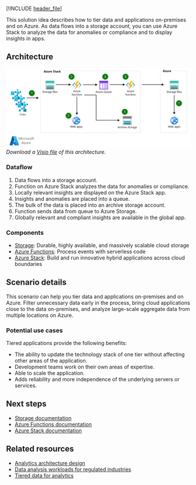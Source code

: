 [!INCLUDE [header_file](../../../includes/sol-idea-header.md)]

This solution idea describes how to tier data and applications on-premises and on Azure. As data flows into a storage account, you can use Azure Stack to analyze the data for anomalies or compliance and to display insights in apps. 

## Architecture

![Architecture diagram shows data to Azure function; to Web apps, Azure Queue and storage; to Azure function to storage to Web apps.](../media/tiered-data-for-analytics.png)
*Download a [Visio file](https://arch-center.azureedge.net/tiered-data-for-analytics.vsdx) of this architecture.*

### Dataflow

1. Data flows into a storage account.
1. Function on Azure Stack analyzes the data for anomalies or compliance.
1. Locally relevant insights are displayed on the Azure Stack app.
1. Insights and anomalies are placed into a queue.
1. The bulk of the data is placed into an archive storage account.
1. Function sends data from queue to Azure Storage.
1. Globally relevant and compliant insights are available in the global app.

### Components

* [Storage](https://azure.microsoft.com/services/storage): Durable, highly available, and massively scalable cloud storage
* [Azure Functions](https://azure.microsoft.com/services/functions): Process events with serverless code
* [Azure Stack](https://azure.microsoft.com/overview/azure-stack): Build and run innovative hybrid applications across cloud boundaries

## Scenario details

This scenario can help you tier data and applications on-premises and on Azure. Filter unnecessary data early in the process, bring cloud applications close to the data on-premises, and analyze large-scale aggregate data from multiple locations on Azure.

### Potential use cases

Tiered applications provide the following benefits:

- The ability to update the technology stack of one tier without affecting other areas of the application.
- Development teams work on their own areas of expertise.
- Able to scale the application.
- Adds reliability and more independence of the underlying servers or services.

## Next steps

* [Storage documentation](/azure/storage)
* [Azure Functions documentation](/azure/azure-functions)
* [Azure Stack documentation](/azure/azure-stack/user/azure-stack-solution-staged-data-analytics)

## Related resources

- [Analytics architecture design](../../solution-ideas/articles/analytics-start-here.yml)
- [Data analysis workloads for regulated industries](../../example-scenario/data/data-analysis-regulated-industries.yml)
- [Tiered data for analytics](../../example-scenario/hybrid/hybrid-tiered-data-analytics.yml)
